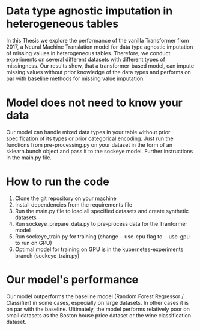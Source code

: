 # Data type agnostic imputation in heterogeneous tables

In this Thesis we explore the performance of the vanilla Transformer from 2017, a Neural Machine Translation model for data type agnostic imputation of missing values in heterogeneous tables. Therefore, we conduct experiments on several different datasets with different types of missingness. Our results show, that a transformer-based model, can impute missing values without prior knowledge of the data types and performs on par with baseline methods for missing value imputation.

# Model does not need to know your data

Our model can handle mixed data types in your table without prior specification of its types or prior categorical encoding. Just run the functions from pre-processing.py on your dataset in the form of an sklearn.bunch object and pass it to the sockeye model. Further instructions in the main.py file.

# How to run the code

1. Clone the git repository on your machine
2. Install dependencies from the requirements file
3. Run the main.py file to load all specified datasets and create synthetic datasets
4. Run sockeye_prepare_data.py to pre-process data for the Tranformer model
5. Run sockeye_train.py for training (change --use-cpu flag to --use-gpu to run on GPU)
6. Optimal model for training on GPU is in the kubernetes-experiments branch (sockeye_train.py)

# Our model's performance

Our model outperforms the baseline model (Random Forest Regressor / Classifier) in some cases, especially on large datasets. In other cases it is on par with the baseline. Ultimately, the model performs relatively poor on small datasets as the Boston house price dataset or the wine classification dataset.
